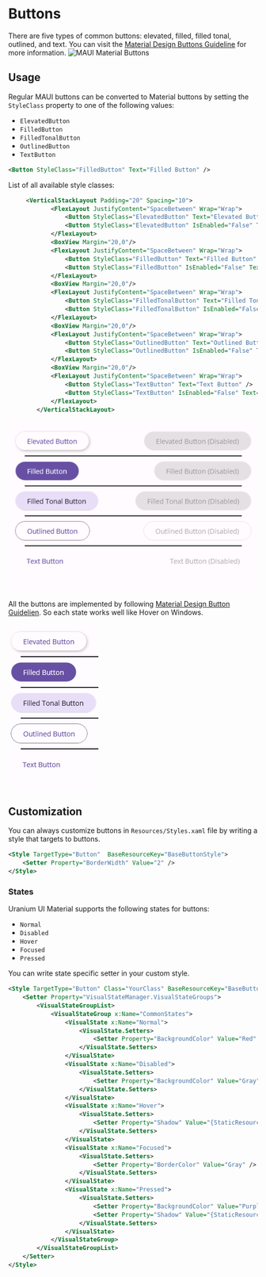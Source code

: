 # Buttons
There are five types of common buttons: elevated, filled, filled tonal, outlined, and text.
You can visit the [Material Design Buttons Guideline](https://m3.material.io/components/buttons/overview) for more information.
![MAUI Material Buttons](https://lh3.googleusercontent.com/Hn7NsDOy7y8aU-1vqyYk4qH9a607HSa76QtlUOtFULnAnj9Six8hmnbTRVGjNncS-TKa-R2bZhcnC9Auv2ynIXle7lSiznoQzxCVosEoLYSk=s0)

## Usage
Regular MAUI buttons can be converted to Material buttons by setting the `StyleClass` property to one of the following values:
- `ElevatedButton`
- `FilledButton`
- `FilledTonalButton`
- `OutlinedButton`
- `TextButton`

```xml
<Button StyleClass="FilledButton" Text="Filled Button" />
```

List of all available style classes:

```xml
     <VerticalStackLayout Padding="20" Spacing="10">
            <FlexLayout JustifyContent="SpaceBetween" Wrap="Wrap">
                <Button StyleClass="ElevatedButton" Text="Elevated Button" />
                <Button StyleClass="ElevatedButton" IsEnabled="False" Text="Elevated Button (Disabled)" />
            </FlexLayout>
            <BoxView Margin="20,0"/>
            <FlexLayout JustifyContent="SpaceBetween" Wrap="Wrap">
                <Button StyleClass="FilledButton" Text="Filled Button" />
                <Button StyleClass="FilledButton" IsEnabled="False" Text="Filled Button (Disabled)" />
            </FlexLayout>
            <BoxView Margin="20,0"/>
            <FlexLayout JustifyContent="SpaceBetween" Wrap="Wrap">
                <Button StyleClass="FilledTonalButton" Text="Filled Tonal Button" />
                <Button StyleClass="FilledTonalButton" IsEnabled="False" Text="Filled Tonal Button (Disabled)" />
            </FlexLayout>
            <BoxView Margin="20,0"/>
            <FlexLayout JustifyContent="SpaceBetween" Wrap="Wrap">
                <Button StyleClass="OutlinedButton" Text="Outlined Button" />
                <Button StyleClass="OutlinedButton" IsEnabled="False" Text="Outlined Button (Disabled)" />
            </FlexLayout>
            <BoxView Margin="20,0"/>
            <FlexLayout JustifyContent="SpaceBetween" Wrap="Wrap">
                <Button StyleClass="TextButton" Text="Text Button" />
                <Button StyleClass="TextButton" IsEnabled="False" Text="Text Button (Disabled)" />
            </FlexLayout>
        </VerticalStackLayout>
```

![MAUI Material Buttons](images/buttons-preview.png)


All the buttons are implemented by following [Material Design Button Guidelien](https://m3.material.io/components/buttons/overview). So each state works well like Hover on Windows.

![MAUI Button Hover](images/buttons-hover.gif)


## Customization

You can always customize buttons in `Resources/Styles.xaml` file by writing a style that targets to buttons.

```xml
<Style TargetType="Button"  BaseResourceKey="BaseButtonStyle">
    <Setter Property="BorderWidth" Value="2" />
</Style>
```

### States

Uranium UI Material supports the following states for buttons:

- `Normal`
- `Disabled`
- `Hover`
- `Focused`
- `Pressed`

You can write state specific setter in your custom style.

```xml
<Style TargetType="Button" Class="YourClass" BaseResourceKey="BaseButtonStyle">
    <Setter Property="VisualStateManager.VisualStateGroups">
        <VisualStateGroupList>
            <VisualStateGroup x:Name="CommonStates">
                <VisualState x:Name="Normal">
                    <VisualState.Setters>
                        <Setter Property="BackgroundColor" Value="Red" />
                    </VisualState.Setters>
                </VisualState>
                <VisualState x:Name="Disabled">
                    <VisualState.Setters>
                        <Setter Property="BackgroundColor" Value="Gray"/>
                    </VisualState.Setters>
                </VisualState>
                <VisualState x:Name="Hover">
                    <VisualState.Setters>
                        <Setter Property="Shadow" Value="{StaticResource ShadowElevation1}" />
                    </VisualState.Setters>
                </VisualState>
                <VisualState x:Name="Focused">
                    <VisualState.Setters>
                        <Setter Property="BorderColor" Value="Gray" />
                    </VisualState.Setters>
                </VisualState>
                <VisualState x:Name="Pressed">
                    <VisualState.Setters>
                        <Setter Property="BackgroundColor" Value="Purple"/>
                        <Setter Property="Shadow" Value="{StaticResource ShadowElevation0}"/>
                    </VisualState.Setters>
                </VisualState>
            </VisualStateGroup>
        </VisualStateGroupList>
    </Setter>
</Style>
```